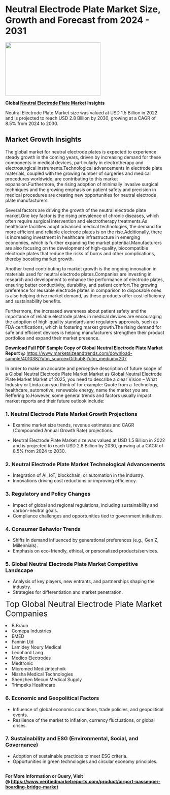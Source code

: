 <H1>Neutral Electrode Plate Market Size, Growth and Forecast from 2024 - 2031</H1><img class="aligncenter size-medium wp-image-584254" src="https://thirdeyenews.in/wp-content/uploads/2024/09/Global-Market-Research-300x168.jpeg" alt="" width="300" height="168" /><p><strong>Global&nbsp;<a href="https://www.marketsizeandtrends.com/download-sample/401038/?utm_source=Github8j?utm_medium=207">Neutral Electrode Plate Market</a> Insights</strong></p><p>Neutral Electrode Plate Market size was valued at USD 1.5 Billion in 2022 and is projected to reach USD 2.8 Billion by 2030, growing at a CAGR of 8.5% from 2024 to 2030.</p><p><h2>Market Growth Insights</h2> <p>The global market for neutral electrode plates is expected to experience steady growth in the coming years, driven by increasing demand for these components in medical devices, particularly in electrotherapy and electrosurgical instruments.Technological advancements in electrode plate materials, coupled with the growing number of surgeries and medical procedures worldwide, are contributing to this market expansion.Furthermore, the rising adoption of minimally invasive surgical techniques and the growing emphasis on patient safety and precision in medical procedures are creating new opportunities for neutral electrode plate manufacturers.</p> <p>Several factors are driving the growth of the neutral electrode plate market.One key factor is the rising prevalence of chronic diseases, which often require surgical intervention and electrotherapy treatments.As healthcare facilities adopt advanced medical technologies, the demand for more efficient and reliable electrode plates is on the rise.Additionally, there is increasing investment in healthcare infrastructure in emerging economies, which is further expanding the market potential.Manufacturers are also focusing on the development of high-quality, biocompatible electrode plates that reduce the risks of burns and other complications, thereby boosting market growth.</p> <p>Another trend contributing to market growth is the ongoing innovation in materials used for neutral electrode plates.Companies are investing in research and development to enhance the performance of electrode plates, ensuring better conductivity, durability, and patient comfort.The growing preference for reusable electrode plates in comparison to disposable ones is also helping drive market demand, as these products offer cost-efficiency and sustainability benefits.</p> <p>Furthermore, the increased awareness about patient safety and the importance of reliable electrode plates in medical devices are encouraging the adoption of high-quality standards and regulatory approvals, such as FDA certifications, which is fostering market growth.The rising demand for safe and efficient devices is helping manufacturers strengthen their product portfolios and expand their market presence.</p> <p><span class=""><strong>Download Full PDF Sample Copy of Global Neutral Electrode Plate Market Report</strong> @ <a href="https://www.marketsizeandtrends.com/download-sample/401038/?utm_source=Github8j?utm_medium=207" target="_blank">https://www.marketsizeandtrends.com/download-sample/401038/?utm_source=Github8j?utm_medium=207</a></span></p><p>In order to make an accurate and perceptive description of future scope of a Global&nbsp;Neutral Electrode Plate Market Market as Global&nbsp;Neutral Electrode Plate Market Market of 2025, you need to describe a clear Vision &ndash; What Industry or Linda can you think of for example: Quote from a Technology, healthcare, automotive, renewable energy, name the market you are Reffering to.However, some general trends and factors usually impact market reports and their future outlook include:</p><h3>1.&nbsp;<strong>Neutral Electrode Plate Market Growth Projections</strong></h3><ul><li>Examine market size trends, revenue estimates and CAGR (Compounded Annual Growth Rate) projections.</li><li><p>Neutral Electrode Plate Market size was valued at USD 1.5 Billion in 2022 and is projected to reach USD 2.8 Billion by 2030, growing at a CAGR of 8.5% from 2024 to 2030.</p></li></ul><h3>2.&nbsp;<strong>Neutral Electrode Plate Market Technological Advancements</strong></h3><ul><li>Integration of AI, IoT, blockchain, or automation in the industry.</li><li>Innovations driving cost reductions or improving efficiency.</li></ul><h3>3.&nbsp;<strong>Regulatory and Policy Changes</strong></h3><ul><li>Impact of global and regional regulations, including sustainability and carbon-neutral goals.</li><li>Compliance challenges and opportunities tied to government initiatives.</li></ul><h3>4.&nbsp;<strong>Consumer Behavior Trends</strong></h3><ul><li>Shifts in demand influenced by generational preferences (e.g., Gen Z, Millennials).</li><li>Emphasis on eco-friendly, ethical, or personalized products/services.</li></ul><h3>5.&nbsp;<strong>Global Neutral Electrode Plate Market Competitive Landscape</strong></h3><ul><li>Analysis of key players, new entrants, and partnerships shaping the industry.</li><li>Strategies for differentiation and market penetration.</li></ul><p data-pm-slice="1 1 []"><span style="color: inherit; font-family: inherit; font-size: 25px;">Top Global Neutral Electrode Plate Market Companies</span></p><div class="" data-test-id=""><p><li>B.Braun</li><li> Comepa Industries</li><li> EMED</li><li> Fannin Ltd</li><li> Lamidey Noury Medical</li><li> Leonhard Lang</li><li> Medico Electrodes</li><li> Medtronic</li><li> Micromed Medizintechnik</li><li> Nissha Medical Technologies</li><li> Shenzhen Mecun Medical Supply</li><li> Trimpeks Healthcare</li></p></div><h3>6.&nbsp;<strong>Economic and Geopolitical Factors</strong></h3><ul><li>Influence of global economic conditions, trade policies, and geopolitical events.</li><li>Resilience of the market to inflation, currency fluctuations, or global crises.</li></ul><h3>7.&nbsp;<strong>Sustainability and ESG (Environmental, Social, and Governance)</strong></h3><ul><li>Adoption of sustainable practices to meet ESG criteria.</li><li>Opportunities in green technologies and circular economy principles.</li></ul><h2><strong style="font-size: 14px;">For More Information or Query, Visit @&nbsp;</strong><a style="background-color: #ffffff; font-size: 14px;" href="https://www.marketsizeandtrends.com/report/neutral-electrode-plate-market/" target="_blank">https://www.verifiedmarketreports.com/product/airport-passenger-boarding-bridge-market</a></h2>